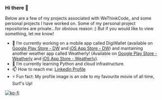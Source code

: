 ### Hi there 👋

Below are a few of my projects associated with WeThinkCode_ and some personal projects I have worked on.
Some of my personal project repositories are private...for obvious reason :) But if you would like to view something, let me know!

- 🔭 I’m currently working on a mobile app called DigiWallet (available on [Google Play Store - DW](https://play.google.com/store/apps/details?id=com.digiwalletapp.digiwallet) and [iOS App Store - DW](https://apps.apple.com/us/app/digiwallet/id1593438301)) and mantaining another weather app called Weatherly! (Available on [Google Play Store - Weatherly](https://play.google.com/store/apps/details?id=com.jadonhansen.weatherly) and [iOS App Store - Weatherly](https://apps.apple.com/us/app/weatherly/id1583456822)).
- 🌱 I’m currently learning Python and cloud infrastructure.
- 📫 How to reach me: [LinkedIn Profile](https://www.linkedin.com/in/jadon-hansen-879358193/)
- ⚡ Fun fact: My profile image is an ode to my favourite movie of all time, Surf's Up!

[![ko-fi](https://ko-fi.com/img/githubbutton_sm.svg)](https://ko-fi.com/N4N6BVG9Q)

<!--
**jadonhansen/jadonhansen** is a ✨ _special_ ✨ repository because its `README.md` (this file) appears on your GitHub profile.

Here are some ideas to get you started:

- 🔭 I’m currently working on ...
- 🌱 I’m currently learning ...
- 👯 I’m looking to collaborate on ...
- 🤔 I’m looking for help with ...
- 💬 Ask me about ...
- 📫 How to reach me: ...
- 😄 Pronouns: ...
- ⚡ Fun fact: ...
-->
